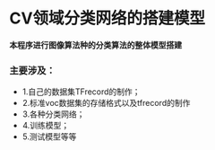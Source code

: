 CV领域分类网络的搭建模型
==================
**本程序进行图像算法种的分类算法的整体模型搭建**
### 主要涉及：
- 1.自己的数据集TFrecord的制作；
- 2.标准voc数据集的存储格式以及tfrecord的制作
- 3.各种分类网络；
- 4.训练模型；
- 5.测试模型等等
